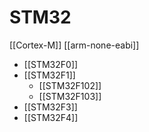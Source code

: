 # STM32
[[Cortex-M]]
[[arm-none-eabi]]

- [[STM32F0]]
- [[STM32F1]]
	- [[STM32F102]]
	- [[STM32F103]]
- [[STM32F3]]
- [[STM32F4]]


